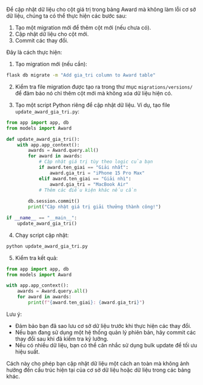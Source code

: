 Để cập nhật dữ liệu cho cột giá trị trong bảng Award mà không làm lỗi cơ sở dữ liệu, chúng ta có thể thực hiện các bước sau:

1. Tạo một migration mới để thêm cột mới (nếu chưa có).
2. Cập nhật dữ liệu cho cột mới.
3. Commit các thay đổi.

Đây là cách thực hiện:

1. Tạo migration mới (nếu cần):

```bash
flask db migrate -m "Add gia_tri column to Award table"
```

2. Kiểm tra file migration được tạo ra trong thư mục `migrations/versions/` để đảm bảo nó chỉ thêm cột mới mà không xóa dữ liệu hiện có.

3. Tạo một script Python riêng để cập nhật dữ liệu. Ví dụ, tạo file `update_award_gia_tri.py`:

```python
from app import app, db
from models import Award

def update_award_gia_tri():
    with app.app_context():
        awards = Award.query.all()
        for award in awards:
            # Cập nhật giá trị tùy theo logic của bạn
            if award.ten_giai == "Giải nhất":
                award.gia_tri = "iPhone 15 Pro Max"
            elif award.ten_giai == "Giải nhì":
                award.gia_tri = "MacBook Air"
            # Thêm các điều kiện khác nếu cần
            
        db.session.commit()
        print("Cập nhật giá trị giải thưởng thành công!")

if __name__ == "__main__":
    update_award_gia_tri()
```

4. Chạy script cập nhật:

```bash
python update_award_gia_tri.py
```

5. Kiểm tra kết quả:

```python
from app import app, db
from models import Award

with app.app_context():
    awards = Award.query.all()
    for award in awards:
        print(f"{award.ten_giai}: {award.gia_tri}")
```

Lưu ý:
- Đảm bảo bạn đã sao lưu cơ sở dữ liệu trước khi thực hiện các thay đổi.
- Nếu bạn đang sử dụng một hệ thống quản lý phiên bản, hãy commit các thay đổi sau khi đã kiểm tra kỹ lưỡng.
- Nếu có nhiều dữ liệu, bạn có thể cân nhắc sử dụng bulk update để tối ưu hiệu suất.

Cách này cho phép bạn cập nhật dữ liệu một cách an toàn mà không ảnh hưởng đến cấu trúc hiện tại của cơ sở dữ liệu hoặc dữ liệu trong các bảng khác.
